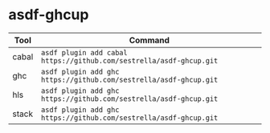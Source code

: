# asdf-ghcup

| Tool | Command |
| --- | --- |
| cabal | `asdf plugin add cabal https://github.com/sestrella/asdf-ghcup.git` |
| ghc | `asdf plugin add ghc https://github.com/sestrella/asdf-ghcup.git` |
| hls | `asdf plugin add ghc https://github.com/sestrella/asdf-ghcup.git` |
| stack | `asdf plugin add ghc https://github.com/sestrella/asdf-ghcup.git` |

